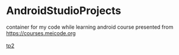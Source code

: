 # AndroidStudioProjects
container for my code while learning android 
course presented from <a target="_blank" href="https://courses.meicode.org">https://courses.meicode.org</a>
<br/>
<br/>
<a href="https://drive.google.com/file/d/1vCQEk3Bgt6mMviCEenwPYZJd6q9IKNez/view"> tp2 </a>

